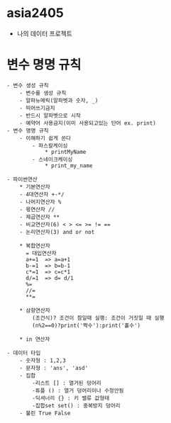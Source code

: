 # asia2405
- 나의 데이터 프로젝트

# 변수 명명 규칙 
    - 변수 생성 규칙
        - 변수를 생성 규칙
        - 알파뉴메릭(알파벳과 숫자, _)
        - 띄어쓰기금지
        - 반드시 알파벳으로 시작
        - 예약어 사용금지(이미 사용되고있는 단어 ex. print)
    - 변수 명명 규칙
        - 이해하기 쉽게 쓴다
            - 파스칼케이싱
                * printMyName
            - 스네이크케이싱
                * print_my_name

    - 파이썬연산
        * 기본연산자
        - 4대연산자 +-*/
        - 나머지연산자 %
        - 몫연산자 //
        - 제곱연산자 **
        - 비교연산자(6) < > <= >= != ==
        - 논리연산자(3) and or not

        * 복합연산자
          = 대입연산자
          a+=1  => a=a+1
          b-=1  => b=b-1
          c*=1  => c=c*1
          d/=1  => d= d/1
          %=
          //=
          **=

        * 삼항연산자
            (조건식)? 조건이 참일때 실행: 조건이 거짓일 때 실행
            (n%2==0)?print('짝수'):print('홀수')

        * in 연산자

    - 데이터 타입
        - 숫자형 : 1,2,3
        - 문자형 : 'ans', 'asd'
        - 집합
            -리스트 [] : 열거된 덩어리
            -튜플 () : 열거 덩어리이나 수정안됨
            -딕셔너리 {} : 키 밸류 값형태
            -집합set set() : 중복방지 덩어리
        - 불린 True False

